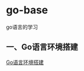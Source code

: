 # go-base

go语言的学习

## 一、Go语言环境搭建

[Go语言环境搭建](./notes/Go%E8%AF%AD%E8%A8%80%E7%8E%AF%E5%A2%83%E6%90%AD%E5%BB%BA.md)